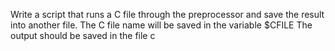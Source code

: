 Write a script that runs a C file through the preprocessor and save the result into another file.
The C file name will be saved in the variable $CFILE
The output should be saved in the file c

